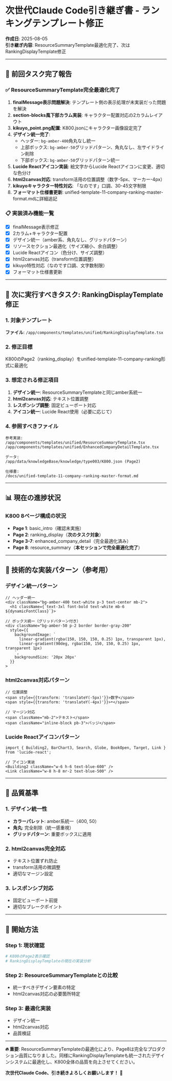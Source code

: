 # 次世代Claude Code引き継ぎ書 - ランキングテンプレート修正

**作成日**: 2025-08-05  
**引き継ぎ内容**: ResourceSummaryTemplate最適化完了、次はRankingDisplayTemplate修正

---

## 🎯 前回タスク完了報告

### ✅ ResourceSummaryTemplate完全最適化完了
1. **finalMessage表示問題解決**: テンプレート側の表示処理が未実装だった問題を解決
2. **section-blocks風下部カラム実装**: キャラクター配置対応の2カラムレイアウト
3. **kikuyo_point.png配置**: K800.jsonにキャラクター画像設定完了
4. **デザイン統一完了**:
   - ヘッダー: `bg-amber-400`角丸なし統一
   - 上部ボックス: `bg-amber-50`グリッドパターン、角丸なし、左サイドライン削除
   - 下部ボックス: `bg-amber-50`グリッドパターン統一
5. **Lucide Reactアイコン実装**: 絵文字からLucide Reactアイコンに変更、適切な色分け
6. **html2canvas対応**: transform活用の位置調整（数字-5px、マーカー-4px）
7. **kikuyoキャラクター特性対応**: 「なのです」口調、30-45文字制限
8. **フォーマット仕様書更新**: unified-template-11-company-ranking-master-format.mdに詳細追記

### 📋 実装済み機能一覧
- [x] finalMessage表示修正
- [x] 2カラム+キャラクター配置
- [x] デザイン統一（amber系、角丸なし、グリッドパターン）
- [x] リソースセクション最適化（サイズ縮小、余白調整）
- [x] Lucide Reactアイコン（色分け、サイズ調整）
- [x] html2canvas対応（transform位置調整）
- [x] kikuyo特性対応（なのです口調、文字数制限）
- [x] フォーマット仕様書更新

---

## 🚨 次に実行すべきタスク: RankingDisplayTemplate修正

### 1. 対象テンプレート
**ファイル**: `/app/components/templates/unified/RankingDisplayTemplate.tsx`

### 2. 修正目標
K800のPage2（ranking_display）をunified-template-11-company-ranking形式に最適化

### 3. 想定される修正項目
1. **デザイン統一**: ResourceSummaryTemplateと同じamber系統一
2. **html2canvas対応**: テキスト位置調整
3. **レスポンシブ調整**: 固定ビューポート対応
4. **アイコン統一**: Lucide React使用（必要に応じて）

### 4. 参照すべきファイル
```
参考実装:
/app/components/templates/unified/ResourceSummaryTemplate.tsx
/app/components/templates/unified/EnhancedCompanyDetailTemplate.tsx

データ:
/app/data/knowledgeBase/knowledge/type003/K800.json (Page2)

仕様書:
/docs/unified-template-11-company-ranking-master-format.md
```

---

## 📊 現在の進捗状況

### K800 8ページ構成の状況
- **Page 1**: basic_intro（確認未実施）
- **Page 2**: ranking_display（**次のタスク対象**）
- **Page 3-7**: enhanced_company_detail（完全最適化済み）
- **Page 8**: resource_summary（**本セッションで完全最適化完了**）

---

## 🔧 技術的な実装パターン（参考用）

### デザイン統一パターン
```tsx
// ヘッダー統一
<div className="bg-amber-400 text-white p-3 text-center mb-2">
  <h1 className={`text-3xl font-bold text-white mb-6 ${dynamicFontClass}`}>

// ボックス統一（グリッドパターン付き）
<div className="bg-amber-50 p-2 border border-gray-200"
  style={{
    backgroundImage: `
      linear-gradient(rgba(150, 150, 150, 0.25) 1px, transparent 1px),
      linear-gradient(90deg, rgba(150, 150, 150, 0.25) 1px, transparent 1px)
    `,
    backgroundSize: '20px 20px'
  }}
>
```

### html2canvas対応パターン
```tsx
// 位置調整
<span style={{transform: 'translateY(-5px)'}}>数字</span>
<span style={{transform: 'translateY(-4px)'}}>•</span>

// マージン対応
<span className="mb-2">テキスト</span>
<span className="inline-block pb-3">バッジ</span>
```

### Lucide Reactアイコンパターン
```tsx
import { Building2, BarChart3, Search, Globe, BookOpen, Target, Link } from 'lucide-react';

// アイコン実装
<Building2 className="w-6 h-6 text-blue-600" />
<Link className="w-8 h-8 mr-2 text-blue-500" />
```

---

## 🎨 品質基準

### 1. デザイン統一性
- **カラーパレット**: amber系統一（400, 50）
- **角丸**: 完全削除（統一感重視）
- **グリッドパターン**: 重要ボックスに適用

### 2. html2canvas完全対応
- テキスト位置ずれ防止
- transform活用の微調整
- 適切なマージン設定

### 3. レスポンシブ対応
- 固定ビューポート前提
- 適切なブレークポイント

---

## 🚀 開始方法

### Step 1: 現状確認
```bash
# K800のPage2表示確認
# RankingDisplayTemplateの現在の実装分析
```

### Step 2: ResourceSummaryTemplateとの比較
- 統一すべきデザイン要素の特定
- html2canvas対応の必要箇所特定

### Step 3: 最適化実装
- デザイン統一
- html2canvas対応
- 品質検証

---

**🔥 重要**: ResourceSummaryTemplateの最適化により、Page8は完全なプロダクション品質になりました。同様にRankingDisplayTemplateも統一されたデザインシステムに最適化し、K800全体の品質を向上させてください。

**次世代Claude Code、引き続きよろしくお願いします！** 🤝